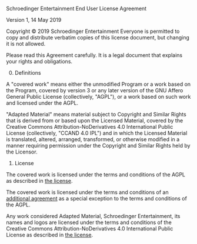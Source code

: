 Schroedinger Entertainment End User License Agreement

Version 1, 14 May 2019

Copyright © 2019 Schroedinger Entertainment
Everyone is permitted to copy and distribute verbatim copies of this license document, but changing it is not allowed.

Please read this Agreement carefully. It is a legal document that explains your rights and obligations.

0. Definitions

A "covered work" means either the unmodified Program or a work based on the Program, covered by version 3 or any later
version of the GNU Affero General Public License (collectively, "AGPL"), or a work based on such work and licensed under 
the AGPL.

"Adapted Material" means material subject to Copyright and Similar Rights that is derived from or based upon the Licensed Material,
covered by the Creative Commons Attribution-NoDerivatives 4.0 International Public License (collectively, "CCAND 4.0 IPL") and in which
the Licensed Material is translated, altered, arranged, transformed, or otherwise modified in a manner requiring permission under
the Copyright and Similar Rights held by the Licensor.

1. License

The covered work is licensed under the terms and conditions of the AGPL as described in [the license](https://github.com/SchroedingerEntertainment/License/blob/master/AGPLv3.md).

The covered work is licensed under the terms and conditions of an [additional agreement](https://github.com/SchroedingerEntertainment/License/blob/master/AGPLv3%20Exception.md) as a special exception to the terms
and conditions of the AGPL.

Any work considered Adapted Material, Schroedinger Entertainment, its names and logos are licensed under the terms and conditions
of the Creative Commons Attribution-NoDerivatives 4.0 International Public License as described in [the license](https://github.com/SchroedingerEntertainment/License/blob/master/CCAND%204.0%20IPL.md).

